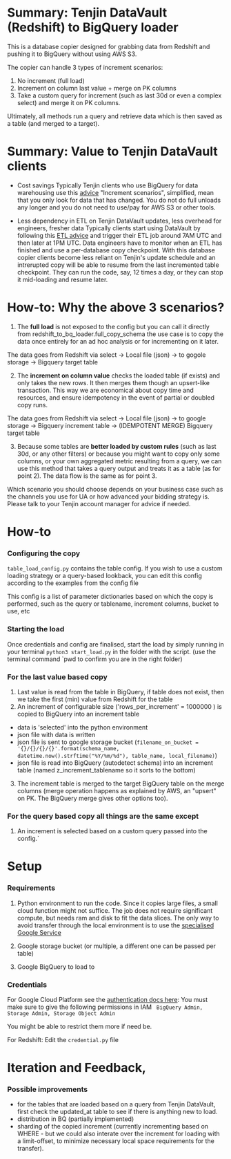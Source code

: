 # Summary: Tenjin DataVault (Redshift) to BigQuery loader

This is a database copier designed for grabbing data from Redshift and pushing it to BigQuery without using AWS S3.  

The copier can handle 3 types of increment scenarios:  
1. No increment (full load)
2. Increment on column last value + merge on PK columns
3. Take a custom query for increment (such as last 30d or even a complex select) and merge it on PK columns.

Ultimately, all methods run a query and retrieve data which is then saved as a table (and merged to a target).

# Summary: Value to Tenjin DataVault clients

- Cost savings
Typically Tenjin clients who use BigQuery for data warehousing use this [advice](https://help.tenjin.io/t/how-to-use-datavault-with-google-bigquery/6059)
"Increment scenarios", simplified, mean that you only look for data that has changed. You do not do full unloads any longer and you do not need to use/pay for AWS S3 or other tools. 

- Less dependency in ETL on Tenjin DataVault updates, less overhead for engineers, fresher data
Typically clients start using DataVault by following this [ETL advice](https://help.tenjin.io/t/datavault-updates-schedule/3528) and trigger their ETL job around 7AM UTC and then later at 1PM UTC. Data engineers have to monitor when an ETL has finished and use a per-database copy checkpoint. With this database copier clients become less reliant on Tenjin's update schedule and an intrerupted copy will be able to resume from the last incremented table checkpoint. They can run the code, say, 12 times a day, or they can stop it mid-loading and resume later. 

# How-to: Why the above 3 scenarios? 

1. The **full load** is not exposed to the config but you can call it directly from redshift_to_bq_loader.full_copy_schema
the use case is to copy the data once entirely for an ad hoc analysis or for incrementing on it later.

The data goes from Redshift via select -> Local file (json) -> to gogole storage -> Bigquery target table

2. The **increment on column value** checks the loaded table (if exists) and only takes the new rows. 
It then merges them though an upsert-like transaction. This way we are economical about copy time and resources, and ensure idempotency in the event of partial or doubled copy runs.

The data goes from Redshift via select -> Local file (json) -> to google storage -> Bigquery increment table -> (IDEMPOTENT MERGE) Bigquery target table

3. Because some tables are **better loaded by custom rules** (such as last 30d, or any other filters) or because you might want to copy only some columns, or your own aggregated metric resulting from a query, we can use this method that takes a query output and treats it as a table (as for point 2). The data flow is the same as for point 3.

Which scenario you should choose depends on your business case such as the channels you use for UA or how advanced your bidding strategy is. Please
talk to your Tenjin account manager for advice if needed.

# How-to
### Configuring the copy
`table_load_config.py` contains the table config. If you wish to use a custom loading strategy or a query-based lookback, 
you can edit this config according to the examples from the config file

This config is a list of parameter dictionaries based on which the copy is performed, 
such as the query or tablename, increment columns, bucket to use, etc

### Starting the load
Once credentials and config are finalised, start the load by simply running in your terminal
`python3 start_load.py`
in the folder with the script. (use the terminal command `pwd to confirm you are in the right folder)

### For the last value based copy
1. Last value is read from the table in BigQuery, if table does not exist, then we take the first (min) value from Redshift for the table
2. An increment of configurable size ('rows_per_increment' = 1000000 ) is copied to BigQuery into an increment table
- data is 'selected' into the python environment
- json file with data is written
- json file is sent to google storage bucket (`filename_on_bucket = '{}/{}/{}/{}'.format(schema_name, datetime.now().strftime("%Y/%m/%d"), table_name, local_filename)`)
- json file is read into BigQuery (autodetect schema) into an increment table (named z_increment_tablename so it sorts to the bottom)
3. The increment table is merged to the target BigQuery table on the merge columns (merge operation happens as explained by AWS, an "upsert" on PK. The BigQuery merge gives other options too).

### For the query based copy all things are the same except 
1. An increment is selected based on a custom query passed into the config.`

# Setup

### Requirements

1. Python environment to run the code. Since it copies large files, a small cloud function might not suffice. The job does not require significant compute, but needs ram and disk to fit the data slices. The only way to avoid transfer through the local environment is to use the [specialised Google Service](https://cloud.google.com/storage-transfer/docs/create-manage-transfer-program)

2. Google storage bucket (or multiple, a different one can be passed per table)

3. Google BigQuery to load to

### Credentials

For Google Cloud Platform see the [authentication docs here](https://cloud.google.com/docs/authentication/getting-started):
You must make sure to give the following permissions in IAM
` BigQuery Admin,
Storage Admin,
Storage Object Admin`

You might be able to restrict them more if need be.

For Redshift:
Edit the `credential.py` file

# Iteration and Feedback, 
### Possible improvements
- for the tables that are loaded based on a query from Tenjin DataVault, first check the updated_at table to see if there is anything new to load.
- distribution in BQ (partially implemented)
- sharding of the copied increment (currently incrementing based on WHERE - but we could also interate over the increment for loading with a limit-offset, to minimize necessary local space requirements for the transfer).
